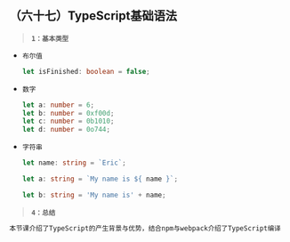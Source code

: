##  （六十七）TypeScript基础语法

> **`1：基本类型`**
- `布尔值`
  ```typescript
  let isFinished: boolean = false;
  ```

- `数字`
  ```typescript
  let a: number = 6;
  let b: number = 0xf00d;
  let c: number = 0b1010;
  let d: number = 0o744;
  ```

- `字符串`
  ```typescript
  let name: string = `Eric`;

  let a: string = `My name is ${ name }`;

  let b: string = 'My name is' + name;
  ```
> **`4：总结`**
```css
本节课介绍了TypeScript的产生背景与优势，结合npm与webpack介绍了TypeScript编译
```